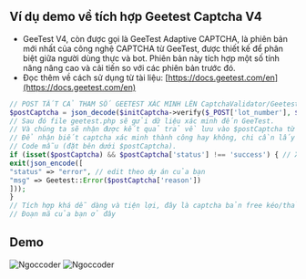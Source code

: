## Ví dụ demo về tích hợp Geetest Captcha V4

- GeeTest V4, còn được gọi là GeeTest Adaptive CAPTCHA, là phiên bản mới nhất của công nghệ CAPTCHA từ GeeTest, được thiết kế để phân biệt giữa người dùng thực và bot. Phiên bản này tích hợp một số tính năng nâng cao và cải tiến so với các phiên bản trước đó.
- Đọc thêm về cách sử dụng từ tài liệu: [https://docs.geetest.com/en](https://docs.geetest.com/en)
```php
// POST TẤT CẢ THAM SỐ GEETEST XÁC MINH LÊN CaptchaValidator/Geetest.
$postCaptcha = json_decode($initCaptcha->verify($_POST['lot_number'], $_POST['captcha_output'], $_POST['pass_token'], $_POST['gen_time']), true);
// Sau đó file geetest.php sẽ gửi dữ liệu xác minh đến GeeTest.
// Và chúng ta sẽ nhận được kết quả trả về lưu vào $postCaptcha từ object $initCaptcha
// Để nhận biết captcha xác minh thành công hay không, chi cần lấy res từ status Geetest trả về success / error.
// Code mẫu (đặt bên dưới $postCaptcha).
if (isset($postCaptcha) && $postCaptcha['status'] !== 'success') { // Xác minh thất bại sẽ không được thông qua
exit(json_encode([
"status" => "error", // edit theo dự án của bạn
"msg" => Geetest::Error($postCaptcha['reason'])
]));
}
// Tích hợp khá dễ dàng và tiện lợi, đây là captcha bản free kéo/thả
// Đoạn mã của bạn ở đây
```

## Demo
![Ngoccoder](https://i.imgur.com/JYTwy0u.png)
![Ngoccoder](https://i.imgur.com/wqwWC4K.png)
